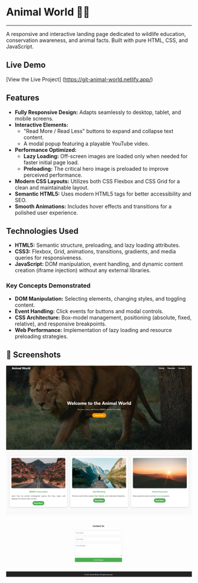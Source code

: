 # Animal World 🐻🐨 

---

A responsive and interactive landing page dedicated to wildlife education, conservation awareness, and animal facts. Built with pure HTML, CSS, and JavaScript.


## Live Demo

[View the Live Project] (https://git-animal-world.netlify.app/)


## Features

- **Fully Responsive Design:** Adapts seamlessly to desktop, tablet, and mobile screens.
- **Interactive Elements:**
  - "Read More / Read Less" buttons to expand and collapse text content.
  - A modal popup featuring a playable YouTube video.
- **Performance Optimized:**
  - **Lazy Loading:** Off-screen images are loaded only when needed for faster initial page load.
  - **Preloading:** The critical hero image is preloaded to improve perceived performance.
- **Modern CSS Layouts:** Utilizes both CSS Flexbox and CSS Grid for a clean and maintainable layout.
- **Semantic HTML5:** Uses modern HTML5 tags for better accessibility and SEO.
- **Smooth Animations:** Includes hover effects and transitions for a polished user experience.

## Technologies Used

- **HTML5:** Semantic structure, preloading, and lazy loading attributes.
- **CSS3:** Flexbox, Grid, animations, transitions, gradients, and media queries for responsiveness.
- **JavaScript:** DOM manipulation, event handling, and dynamic content creation (iframe injection) without any external libraries.


### Key Concepts Demonstrated
- **DOM Manipulation:** Selecting elements, changing styles, and toggling content.
- **Event Handling:** Click events for buttons and modal controls.
- **CSS Architecture:** Box-model management, positioning (absolute, fixed, relative), and responsive breakpoints.
- **Web Performance:** Implementation of lazy loading and resource preloading strategies.


## 📸 Screenshots

![Home](images/Home.png)  
![Feature Section](images/Feature.png)  
![Contact Section ](images/Contact.png)  


